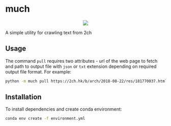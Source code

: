 # much

<p align="center">
    <img src="https://i.ibb.co/zZYT9hg/logo.png"/>
    <!--<img src="assets/logo.png"/>-->
</p>

A simple utility for crawling text from 2ch

## Usage

The command `pull` requires two attributes - url of the web page to fetch and path to output file with `json` or `txt` extension depending on required output file format. For example:

```sh
python -m much pull https://2ch.hk/b/arch/2018-08-22/res/181770037.html assets/stories.txt
```

## Installation

To install dependencies and create conda environment:

```sh
conda env create -f environment.yml
```
